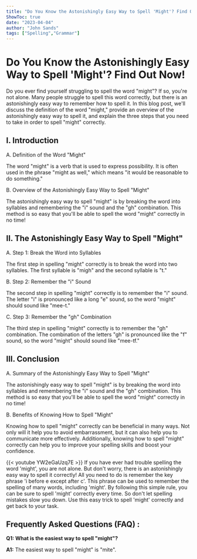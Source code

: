 ```yaml
---
title: "Do You Know the Astonishingly Easy Way to Spell 'Might'? Find Out Now!"
ShowToc: true 
date: "2023-04-04"
author: "John Sands" 
tags: ["Spelling","Grammar"]
---
```

# Do You Know the Astonishingly Easy Way to Spell 'Might'? Find Out Now!

Do you ever find yourself struggling to spell the word "might"? If so, you're not alone. Many people struggle to spell this word correctly, but there is an astonishingly easy way to remember how to spell it. In this blog post, we'll discuss the definition of the word "might," provide an overview of the astonishingly easy way to spell it, and explain the three steps that you need to take in order to spell "might" correctly.

## I. Introduction

A. Definition of the Word "Might"

The word "might" is a verb that is used to express possibility. It is often used in the phrase "might as well," which means "it would be reasonable to do something."

B. Overview of the Astonishingly Easy Way to Spell "Might"

The astonishingly easy way to spell "might" is by breaking the word into syllables and remembering the "i" sound and the "gh" combination. This method is so easy that you'll be able to spell the word "might" correctly in no time!

## II. The Astonishingly Easy Way to Spell "Might"

A. Step 1: Break the Word into Syllables

The first step in spelling "might" correctly is to break the word into two syllables. The first syllable is "migh" and the second syllable is "t."

B. Step 2: Remember the "i" Sound

The second step in spelling "might" correctly is to remember the "i" sound. The letter "i" is pronounced like a long "e" sound, so the word "might" should sound like "mee-t."

C. Step 3: Remember the "gh" Combination

The third step in spelling "might" correctly is to remember the "gh" combination. The combination of the letters "gh" is pronounced like the "f" sound, so the word "might" should sound like "mee-tf."

## III. Conclusion

A. Summary of the Astonishingly Easy Way to Spell "Might"

The astonishingly easy way to spell "might" is by breaking the word into syllables and remembering the "i" sound and the "gh" combination. This method is so easy that you'll be able to spell the word "might" correctly in no time!

B. Benefits of Knowing How to Spell "Might"

Knowing how to spell "might" correctly can be beneficial in many ways. Not only will it help you to avoid embarrassment, but it can also help you to communicate more effectively. Additionally, knowing how to spell "might" correctly can help you to improve your spelling skills and boost your confidence.

{{< youtube YW2eGaUzq7E >}} 
If you have ever had trouble spelling the word 'might', you are not alone. But don't worry, there is an astonishingly easy way to spell it correctly! All you need to do is remember the key phrase 'i before e except after c'. This phrase can be used to remember the spelling of many words, including 'might'. By following this simple rule, you can be sure to spell 'might' correctly every time. So don't let spelling mistakes slow you down. Use this easy trick to spell 'might' correctly and get back to your task.

## Frequently Asked Questions (FAQ) :
**Q1: What is the easiest way to spell "might"?**

**A1:** The easiest way to spell "might" is "mite".





